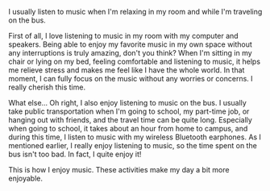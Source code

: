 I usually listen to music when I'm relaxing in my room and while I'm traveling on the bus.

First of all, I love listening to music in my room with my computer and speakers. Being able to enjoy my favorite music in my own space without any interruptions is truly amazing, don't you think? When I'm sitting in my chair or lying on my bed, feeling comfortable and listening to music, it helps me relieve stress and makes me feel like I have the whole world. In that moment, I can fully focus on the music without any worries or concerns. I really cherish this time.

What else... Oh right, I also enjoy listening to music on the bus. I usually take public transportation when I'm going to school, my part-time job, or hanging out with friends, and the travel time can be quite long. Especially when going to school, it takes about an hour from home to campus, and during this time, I listen to music with my wireless Bluetooth earphones. As I mentioned earlier, I really enjoy listening to music, so the time spent on the bus isn't too bad. In fact, I quite enjoy it!

This is how I enjoy music. These activities make my day a bit more enjoyable.